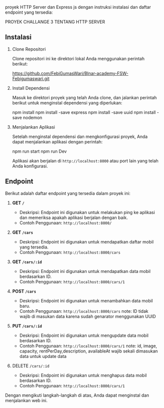 proyek HTTP Server dan Express js dengan instruksi instalasi dan daftar endpoint yang tersedia:

PROYEK CHALLANGE 3 TENTANG HTTP SERVER 

## Instalasi

1. Clone Repositori

   Clone repositori ini ke direktori lokal Anda menggunakan perintah berikut:

   
   https://github.com/FebiGumasWari/BInar-academy-FSW-Febigumaswari.git
   

2. Install Dependensi

   Masuk ke direktori proyek yang telah Anda clone, dan jalankan perintah berikut untuk menginstal dependensi yang diperlukan:

   
   npm install
   npm install -save express
   npm install -save uuid
   npm install -save nodemon


3. Menjalankan Aplikasi

   Setelah menginstal dependensi dan mengkonfigurasi proyek, Anda dapat menjalankan aplikasi dengan perintah:

   npm run start 
   npm run Dev

   Aplikasi akan berjalan di `http://localhost:8000` atau port lain yang telah Anda konfigurasi.

## Endpoint

Berikut adalah daftar endpoint yang tersedia dalam proyek ini:

1. **GET `/`**
   - Deskripsi: Endpoint ini digunakan untuk melakukan ping ke aplikasi dan memeriksa apakah aplikasi berjalan dengan baik.
   - Contoh Penggunaan: `http://localhost:8000/`

2. **GET `/cars`**
   - Deskripsi: Endpoint ini digunakan untuk mendapatkan daftar mobil yang tersedia.
   - Contoh Penggunaan: `http://localhost:8000/cars`

3. **GET `/cars/:id`**
   - Deskripsi: Endpoint ini digunakan untuk mendapatkan data mobil berdasarkan ID.
   - Contoh Penggunaan: `http://localhost:8000/cars/1`

4. **POST `/cars`**
   - Deskripsi: Endpoint ini digunakan untuk menambahkan data mobil baru.
   - Contoh Penggunaan: `http://localhost:8000/cars`
     note: ID tidak wajib di masukan data karena sudah genarator menggunakan UUID

5. **PUT `/cars/:id`**
   - Deskripsi: Endpoint ini digunakan untuk mengupdate data mobil berdasarkan ID.
   - Contoh Penggunaan: `http://localhost:8000/cars/1`
     note: id, image, capacity, rentPerDay,description, availableAt wajib sekali dimasukan data untuk update data

6. DELETE `/cars/:id`
   - Deskripsi: Endpoint ini digunakan untuk menghapus data mobil berdasarkan ID.
   - Contoh Penggunaan: `http://localhost:8000/cars/1`


Dengan mengikuti langkah-langkah di atas, Anda dapat menginstal dan menjalankan web ini.